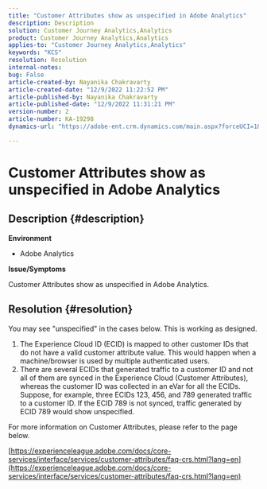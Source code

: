 ```yaml
---
title: "Customer Attributes show as unspecified in Adobe Analytics"
description: Description
solution: Customer Journey Analytics,Analytics
product: Customer Journey Analytics,Analytics
applies-to: "Customer Journey Analytics,Analytics"
keywords: "KCS"
resolution: Resolution
internal-notes: 
bug: False
article-created-by: Nayanika Chakravarty
article-created-date: "12/9/2022 11:22:52 PM"
article-published-by: Nayanika Chakravarty
article-published-date: "12/9/2022 11:31:21 PM"
version-number: 2
article-number: KA-19298
dynamics-url: "https://adobe-ent.crm.dynamics.com/main.aspx?forceUCI=1&pagetype=entityrecord&etn=knowledgearticle&id=4508b765-1878-ed11-81aa-6045bd006b3d"

---
```

# Customer Attributes show as unspecified in Adobe Analytics

## Description {#description}


<b>Environment</b>

- Adobe Analytics

<b>Issue/Symptoms</b>

Customer Attributes show as unspecified in Adobe Analytics.


## Resolution {#resolution}




You may see "unspecified" in the cases below. This is working as designed.

1. The Experience Cloud ID (ECID) is mapped to other customer IDs that do not have a valid customer attribute value. This would happen when a machine/browser is used by multiple authenticated users.
2. There are several ECIDs that generated traffic to a customer ID and not all of them are synced in the Experience Cloud (Customer Attributes), whereas the customer ID was collected in an eVar for all the ECIDs. Suppose, for example, three ECIDs 123, 456, and 789 generated traffic to a customer ID. If the ECID 789 is not synced, traffic generated by ECID 789 would show unspecified.




For more information on Customer Attributes, please refer to the page below.

[https://experienceleague.adobe.com/docs/core-services/interface/services/customer-attributes/faq-crs.html?lang=en](https://experienceleague.adobe.com/docs/core-services/interface/services/customer-attributes/faq-crs.html?lang=en)
